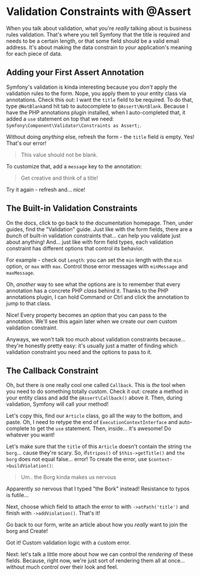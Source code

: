 # Validation Constraints with @Assert

When you talk about validation, what you're *really* talking about is business
rules validation. That's where you tell Symfony that the title is required and
needs to be a certain length, or that some field should be a valid email address.
It's about making the data constrain to *your* application's meaning for each piece
of data.

## Adding your First Assert Annotation

Symfony's validation is kinda interesting because you *don't* apply the validation
rules to the form. Nope, you apply them to your entity class via annotations. Check
this out: I want the `title` field to be required. To do that, type `@NotBlank`and
hit tab to autocomplete to `@Assert\NotBlank`. Because I have the PHP annotations
plugin installed, when I auto-completed that, it added a `use` statement on top
that we need: `Symfony\Component\Validator\Constraints as Assert;`.

Without doing *anything* else, refresh the form - the `title` field *is* empty.
Yes! That's our error!

> This value should not be blank.

To customize that, add a `message` key to the annotation:

> Get creative and think of a title!

Try it again - refresh and... nice!

## The Built-in Validation Constraints

On the docs, click to go back to the documentation homepage. Then, under guides,
find the "Validation" guide. Just like with the form fields, there are a *bunch*
of built-in validation constraints that... can help you validate just about anything!
And... just like with form field types, each validation constraint has different
options that control its behavior.

For example - check out `Length`: you can set the `min` length with the `min` option,
or `max` with `max`. Control those error messages with `minMessage` and `maxMessage`.

Oh, *another* way to see what the options are is to remember that every annotation
has a concrete PHP *class* behind it. Thanks to the PHP annotations plugin, I can
hold Command or Ctrl and click the annotation to jump to that class.

Nice! Every property becomes an *option* that you can pass to the annotation. We'll
see this again later when we create our *own* custom validation constraint.

Anyways, we won't talk too much about validation constraints because... they're
honestly pretty easy: it's usually just a matter of finding which validation
constraint you need and the options to pass to it.

## The Callback Constraint

Oh, but there *is* one really cool one called `Callback`. This is *the* tool when
you need to do something totally custom. Check it out: create a method in your
entity class and add the `@Assert\Callback()` above it. Then, during validation,
Symfony will call your method!

Let's copy this, find our `Article` class, go all the way to the bottom, and paste.
Oh, I need to retype the end of `ExecutionContextInterface` and auto-complete to
get the `use` statement. Then, inside... it's awesome! Do whatever you want!

Let's make sure that the `title` of this `Article` doesn't contain the string
`the borg`... cause they're scary. So, if`stripos()` of  `$this->getTitle()` and
`the borg` does not equal false... error! To create the error, use
`$context->buildViolation()`:

> Um.. the Borg kinda makes us nervous

Apparently *so* nervous that I typed "the Bork" instead! Resistance to typos is
futile...

Next, choose which field to attach the error to with `->atPath('title')` and finish
with `->addViolation()`. That's it!

Go back to our form, write an article about how you *really* want to join the
borg and Create!

Got it! Custom validation logic with a custom error.

Next: let's talk a little more about how we can control the *rendering* of these
fields. Because, right now, we're just sort of rendering them all at once... without
much control over their look and feel.
